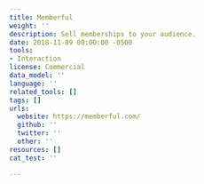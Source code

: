 ```yaml
---
title: Memberful
weight: ''
description: Sell memberships to your audience.
date: 2018-11-09 00:00:00 -0500
tools:
- Interaction
license: Commercial
data_model: ''
language: ''
related_tools: []
tags: []
urls:
  website: https://memberful.com/
  github: ''
  twitter: ''
  other: ''
resources: []
cat_test: ''

---
```

